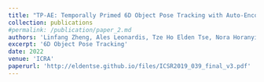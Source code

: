 ```yaml
---
title: "TP-AE: Temporally Primed 6D Object Pose Tracking with Auto-Encoders"
collection: publications
#permalink: /publication/paper_2.md
authors: 'Linfang Zheng, Ales Leonardis, Tze Ho Elden Tse, Nora Horanyi, Wei Zhang, Hua Chen, Hyung Jin Chang'
excerpt: '6D Object Pose Tracking'
date: 2022
venue: 'ICRA'
paperurl: 'http://eldentse.github.io/files/ICSR2019_039_final_v3.pdf'
---
```


